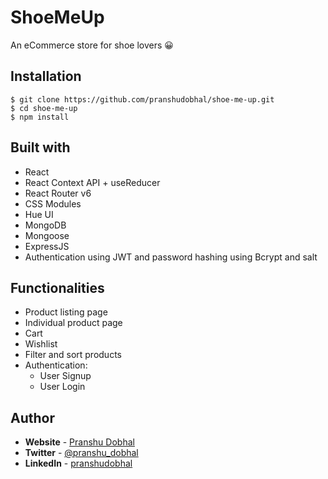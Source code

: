 # ShoeMeUp

An eCommerce store for shoe lovers 😀

## **Installation**

```
$ git clone https://github.com/pranshudobhal/shoe-me-up.git
$ cd shoe-me-up
$ npm install
```

## **Built with**

- React
- React Context API + useReducer
- React Router v6
- CSS Modules
- Hue UI
- MongoDB
- Mongoose
- ExpressJS
- Authentication using JWT and password hashing using Bcrypt and salt

## **Functionalities**

- Product listing page
- Individual product page
- Cart
- Wishlist
- Filter and sort products
- Authentication:
  - User Signup
  - User Login

## **Author**

- **Website** - [Pranshu Dobhal](https://pranshudobhal.netlify.app/)
- **Twitter** - [@pranshu_dobhal](https://twitter.com/pranshu_dobhal)
- **LinkedIn** - [pranshudobhal](https://www.linkedin.com/in/pranshudobhal/)
